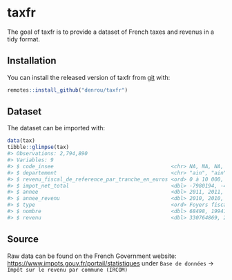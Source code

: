 
<!-- README.md is generated from README.Rmd. Please edit that file -->

# taxfr

The goal of taxfr is to provide a dataset of French taxes and revenus in
a tidy format.

## Installation

You can install the released version of taxfr from
[git](https://github.com/denrou/taxfr) with:

``` r
remotes::install_github("denrou/taxfr")
```

## Dataset

The dataset can be imported with:

``` r
data(tax)
tibble::glimpse(tax)
#> Observations: 2,794,890
#> Variables: 9
#> $ code_insee                                      <chr> NA, NA, NA, NA, …
#> $ departement                                     <chr> "ain", "ain", "a…
#> $ revenu_fiscal_de_reference_par_tranche_en_euros <ord> 0 à 10 000, 10 0…
#> $ impot_net_total                                 <dbl> -7980194, -47552…
#> $ annee                                           <dbl> 2011, 2011, 2011…
#> $ annee_revenu                                    <dbl> 2010, 2010, 2010…
#> $ type                                            <ord> Foyers fiscaux, …
#> $ nombre                                          <dbl> 68498, 19941, 33…
#> $ revenu                                          <dbl> 330764869, 21970…
```

## Source

Raw data can be found on the French Government website:
<https://www.impots.gouv.fr/portail/statistiques> under `Base de
données` -\> `Impôt sur le revenu par commune (IRCOM)`
